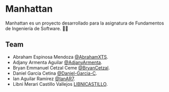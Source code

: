 # Manhattan
Manhattan es un proyecto desarrollado para la asignatura de Fundamentos de Ingeniería de Software. 👨‍💻

## Team

- Abraham Espinosa Mendoza [@AbrahamXTS](https://github.com/AbrahamXTS "Clic Aquí").
- Adjany Armenta Aguilar [@AdjanyArmenta](https://github.com/AdjanyArmenta "Clic Aquí").
- Bryan Emmanuel Cetzal Ceme [@BryanCetzal](https://github.com/BryanCetzal "Clic Aquí").
- Daniel García Cetina [@Daniel-Garcia-C](https://github.com/Daniel-Garcia-C "Clic Aquí").
- Ian Aguilar Ramirez [@IanAR7](https://github.com/@IanAR7 "Clic Aquí").
- Libni Merari Castillo Vallejos [LIBNICASTILLO](https://github.com/LIBNICASTILLO "Clic Aquí").
